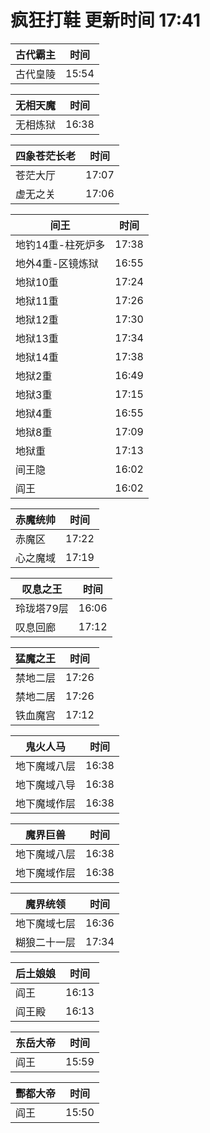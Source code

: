 # 疯狂打鞋 更新时间 17:41

| 古代霸主   | 时间    |
|--------|-------|
| 古代皇陵 | 15:54 |

| 无相天魔   | 时间    |
|--------|-------|
| 无相炼狱 | 16:38 |

| 四象苍茫长老   | 时间    |
|--------|-------|
| 苍茫大厅 | 17:07 |
| 虚无之关 | 17:06 |

| 间王   | 时间    |
|--------|-------|
| 地钓14重-柱死炉多 | 17:38 |
| 地外4重-区镜炼狱 | 16:55 |
| 地狱10重 | 17:24 |
| 地狱11重 | 17:26 |
| 地狱12重 | 17:30 |
| 地狱13重 | 17:34 |
| 地狱14重 | 17:38 |
| 地狱2重 | 16:49 |
| 地狱3重 | 17:15 |
| 地狱4重 | 16:55 |
| 地狱8重 | 17:09 |
| 地狱重 | 17:13 |
| 间王隐 | 16:02 |
| 阎王 | 16:02 |

| 赤魔统帅   | 时间    |
|--------|-------|
| 赤魔区 | 17:22 |
| 心之魔域 | 17:19 |

| 叹息之王   | 时间    |
|--------|-------|
| 玲珑塔79层 | 16:06 |
| 叹息回廊 | 17:12 |

| 猛魔之王   | 时间    |
|--------|-------|
| 禁地二层 | 17:26 |
| 禁地二居 | 17:26 |
| 铁血魔宫 | 17:12 |

| 鬼火人马   | 时间    |
|--------|-------|
| 地下魔域八层 | 16:38 |
| 地下魔域八导 | 16:38 |
| 地下魔域作层 | 16:38 |

| 魔界巨兽   | 时间    |
|--------|-------|
| 地下魔域八层 | 16:38 |
| 地下魔域作层 | 16:38 |

| 魔界统领   | 时间    |
|--------|-------|
| 地下魔域七层 | 16:36 |
| 糊狼二十一层 | 17:34 |

| 后土娘娘   | 时间    |
|--------|-------|
| 阎王 | 16:13 |
| 阎王殿 | 16:13 |

| 东岳大帝   | 时间    |
|--------|-------|
| 阎王 | 15:59 |

| 酆都大帝   | 时间    |
|--------|-------|
| 阎王 | 15:50 |